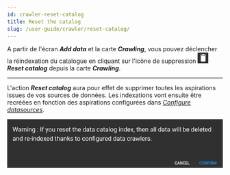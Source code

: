 ```yaml
---
id: crawler-reset-catalog
title: Reset the catalog
slug: /user-guide/crawler/reset-catalog/
---
```


A partir de l'écran ***Add data*** et la carte ***Crawling***, vous pouvez déclencher la réindexation du catalogue en cliquant sur l'icône de suppression <img src="/images/user-documentation/regards-icons/admin/delete.png" alt="reset" height="25" width="25"/> ***Reset catalog*** depuis la carte ***Crawling***.

---

L'action ***Reset catalog*** aura pour effet de supprimer toutes les aspirations issues de vos sources de données. Les indexations vont ensuite être recréées en fonction des aspirations configurées dans *[Configure datasources](../configure-datasources/)*.

<div align="center">
  <img src="/images/user-documentation/v1.4/5-crawler/crawler-reset-catalog.png" alt="reset catalog" width="800"/> 
</div>
